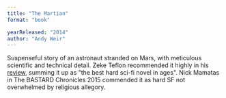 ```yaml
---
title: "The Martian"
format: "book"

yearReleased: "2014"
author: "Andy Weir"
---
```

Suspenseful story of an astronaut stranded on Mars, with  meticulous scientific and technical detail. Zeke Teflon recommended it highly in  his <a href="https://seesharppress.wordpress.com/2015/02/01/review-the-martian-by-andy-weir/"> review</a>, summing it up as "the best hard sci-fi novel in ages". Nick Mamatas in The BASTARD Chronicles 2015  commended it  as hard SF not overwhelmed by religious allegory.